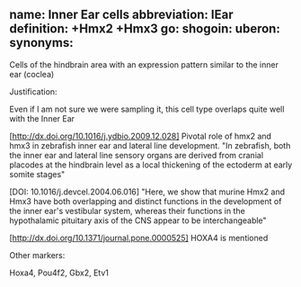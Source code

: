 name: Inner Ear cells
abbreviation: IEar
definition: +Hmx2 +Hmx3
go:
shogoin: 
uberon:
synonyms:
---

Cells of the hindbrain area with an expression pattern similar to the inner ear (coclea) 

Justification:

Even if I am not sure we were sampling it, this cell type overlaps quite well with the Inner Ear


[http://dx.doi.org/10.1016/j.ydbio.2009.12.028] Pivotal role of hmx2 and hmx3 in zebrafish inner ear and lateral line development. "In zebrafish, both the inner ear and lateral line sensory organs are derived from cranial placodes at the hindbrain level as a local thickening of the ectoderm at early somite stages"

[DOI: 10.1016/j.devcel.2004.06.016] "Here, we show that murine Hmx2 and Hmx3 have both overlapping and distinct functions in the development of the inner ear's vestibular system, whereas their functions in the hypothalamic pituitary axis of the CNS appear to be interchangeable"

[http://dx.doi.org/10.1371/journal.pone.0000525] HOXA4 is mentioned

Other markers:

Hoxa4, Pou4f2, Gbx2,  Etv1